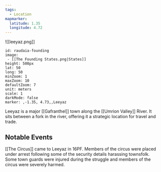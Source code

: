 ```yaml
---
tags:
  - Location
mapmarker:
  latitude: 1.35
  longitude: 4.72
---
```

![[leeyaz.png]]

```leaflet
id: raudaia-founding
image: 
 - [[The Founding States.png|States]]
height: 500px
lat: 50
long: 50
minZoom: 1
maxZoom: 10
defaultZoom: 7
unit: meters
scale: 1
darkMode: false
marker: ,-1.35, 4.73,,Leeyaz
```

Leeyaz is a major [[Gafranthel]] town along the [[Umrion Valley]] River. It sits between a fork in the river, offering it a strategic location for travel and trade. 

## Notable Events

[[The Circus]] came to Leeyaz in 16PF. Members of the circus were placed under arrest following some of the security details harassing townsfolk. Some town guards were injured during the struggle and members of the circus were severely harmed. 